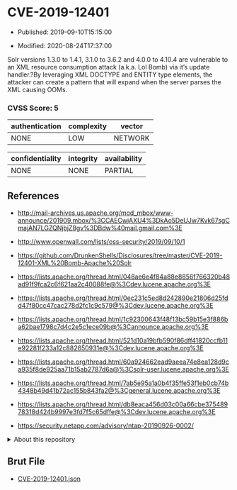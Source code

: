 # CVE-2019-12401

- Published: 2019-09-10T15:15:00

- Modified: 2020-08-24T17:37:00

Solr versions 1.3.0 to 1.4.1, 3.1.0 to 3.6.2 and 4.0.0 to 4.10.4 are vulnerable to an XML resource consumption attack (a.k.a. Lol Bomb) via it’s update handler.?By leveraging XML DOCTYPE and ENTITY type elements, the attacker can create a pattern that will expand when the server parses the XML causing OOMs.

### CVSS Score: **5**

| authentication | complexity | vector |
| --- | --- | --- |
| NONE | LOW | NETWORK |

| confidentiality | integrity | availability |
| --- | --- | --- |
| NONE | NONE | PARTIAL |

## References

* http://mail-archives.us.apache.org/mod_mbox/www-announce/201909.mbox/%3CCAECwjAXU4%3DkAo5DeUJw7Kvk67sgCmajAN7LGZQNjbjZ8gv%3DBdw%40mail.gmail.com%3E

* http://www.openwall.com/lists/oss-security/2019/09/10/1

* https://github.com/DrunkenShells/Disclosures/tree/master/CVE-2019-12401-XML%20Bomb-Apache%20Solr

* https://lists.apache.org/thread.html/048ae6e4f84a88e8856f766320b48ad91f9fca2c6f621aa2c40088fe@%3Cdev.lucene.apache.org%3E

* https://lists.apache.org/thread.html/0ec231c5ed8d242890e21806d25fdd47f80cc47cac278d2fc1c9c579@%3Cdev.lucene.apache.org%3E

* https://lists.apache.org/thread.html/1c92300643f48f13bc59b15e3f886ba62bae1798c7d4c2e5c1ece09b@%3Cannounce.apache.org%3E

* https://lists.apache.org/thread.html/521d10a19bfb590f86dff41820ccfb11e92281f233a12c882650931e@%3Cdev.lucene.apache.org%3E

* https://lists.apache.org/thread.html/60a924662ead9aeea74e8ea128d9ca935f8de925aa71b15ab2787d6a@%3Csolr-user.lucene.apache.org%3E

* https://lists.apache.org/thread.html/7ab5e95a1a0b4f35ffe53f1eb0cb74b4348b49d41b72ac155b843fa2@%3Cgeneral.lucene.apache.org%3E

* https://lists.apache.org/thread.html/db8eaca456d03c00a66cbe37548978318d424b9997e3fd7f5c65dffe@%3Cdev.lucene.apache.org%3E

* https://security.netapp.com/advisory/ntap-20190926-0002/

<details>
<summary>About this repository</summary> 

  This repository is part of the project [Live Hack CVE](https://github.com/Live-Hack-CVE). Main website can be found [www.live-hack.org](https://www.live-hack.org) 
  
  Made by [Sn0wAlice](https://github.com/Sn0wAlice) for the people that care about security and need to have a feed of the latest CVEs. Hope you enjoy it, don't forget to star the repo and follow me on [Twitter](https://twitter.com/Sn0wAlice) and [Github](https://github.com/Sn0wAlice). And that is my [personnal website](https://www.alice-snow.me/)

  - [Home Page](https://github.com/Live-Hack-CVE)
  - [Framework](https://github.com/Live-Hack-CVE/cve-framework)
  - [CVE database](https://github.com/Live-Hack-CVE/full_database)
  - [Changelog](https://github.com/Live-Hack-CVE/Changelog)
</details>

## Brut File

* [CVE-2019-12401.json](https://raw.githubusercontent.com/Live-Hack-CVE/full_database/main/cves/2019/CVE-2019-12401.json)


